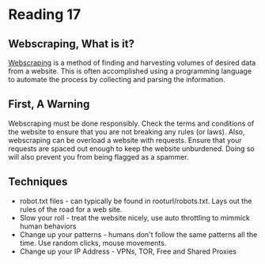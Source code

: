 # Reading 17

## Webscraping, What is it?

[Webscraping](https://en.wikipedia.org/wiki/Web_scraping) is a method of finding and harvesting volumes of desired data from a website. This is often accomplished 
using a programming language to automate the process by collecting and parsing the information. 

## First, A Warning

Webscraping must be done responsibly. Check the terms and conditions of the website to ensure that you are not breaking any rules (or laws). Also, webscraping 
can be overload a website with requests. Ensure that your requests are spaced out enough to keep the website unburdened. Doing so will also prevent you from being
flagged as a spammer.


## Techniques

- robot.txt files - can typically be found in rooturl/robots.txt. Lays out the rules of the road for a web site.
- Slow your roll - treat the website nicely, use auto throttling to mimmick human behaviors
- Change up your patterns - humans don't follow the same patterns all the time. Use random clicks, mouse movements.
- Change up your IP Address - VPNs, TOR, Free and Shared Proxies
